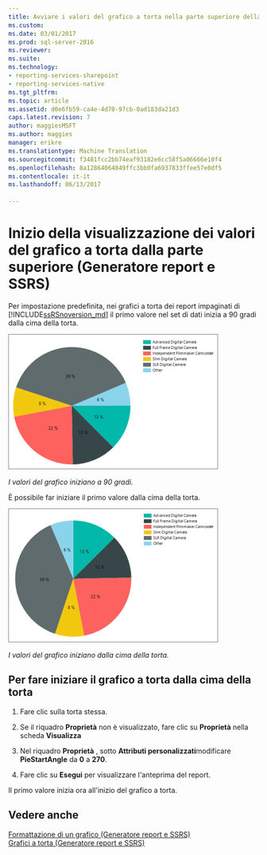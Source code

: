 ```yaml
---
title: Avviare i valori del grafico a torta nella parte superiore della torta (Generatore Report e SSRS) | Documenti Microsoft
ms.custom: 
ms.date: 03/01/2017
ms.prod: sql-server-2016
ms.reviewer: 
ms.suite: 
ms.technology:
- reporting-services-sharepoint
- reporting-services-native
ms.tgt_pltfrm: 
ms.topic: article
ms.assetid: d0e6fb59-ca4e-4d70-97cb-0ad183da21d3
caps.latest.revision: 7
author: maggiesMSFT
ms.author: maggies
manager: erikre
ms.translationtype: Machine Translation
ms.sourcegitcommit: f3481fcc2bb74eaf93182e6cc58f5a06666e10f4
ms.openlocfilehash: 8a12864064849ffc3bb0fa6937833ffee57e0df5
ms.contentlocale: it-it
ms.lasthandoff: 06/13/2017

---
```

# <a name="start-pie-chart-values-at-the-top-of-the-pie-report-builder-and-ssrs"></a>Inizio della visualizzazione dei valori del grafico a torta dalla parte superiore (Generatore report e SSRS)
Per impostazione predefinita, nei grafici a torta dei report impaginati di [!INCLUDE[ssRSnoversion_md](../../includes/ssrsnoversion-md.md)] il primo valore nel set di dati inizia a 90 gradi dalla cima della torta. 

![report-builder-pie-chart-start-at-90](../../reporting-services/media/report-builder-pie-chart-start-at-90.png)

*I valori del grafico iniziano a 90 gradi.*

È possibile far iniziare il primo valore dalla cima della torta. 

![report-builder-pie-chart-start-at-top](../../reporting-services/media/report-builder-pie-chart-start-at-top.png)

*I valori del grafico iniziano dalla cima della torta.*
  
## <a name="to-start-the-pie-chart-at-the-top-of-the-pie"></a>Per fare iniziare il grafico a torta dalla cima della torta  
  
1.  Fare clic sulla torta stessa.  
  
2.  Se il riquadro **Proprietà** non è visualizzato, fare clic su **Proprietà** nella scheda **Visualizza**  
  
3.  Nel riquadro **Proprietà** , sotto **Attributi personalizzati**modificare **PieStartAngle** da **0** a **270**.  
  
4.  Fare clic su **Esegui** per visualizzare l'anteprima del report.  
  
 Il primo valore inizia ora all'inizio del grafico a torta.  
  
## <a name="see-also"></a>Vedere anche  
 [Formattazione di un grafico &#40;Generatore report e SSRS&#41;](../../reporting-services/report-design/formatting-a-chart-report-builder-and-ssrs.md)   
 [Grafici a torta &#40;Generatore report e SSRS&#41;](../../reporting-services/report-design/pie-charts-report-builder-and-ssrs.md)  
  
  
